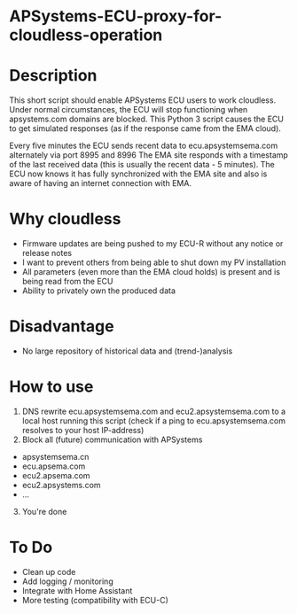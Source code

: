 # APSystems-ECU-proxy-for-cloudless-operation

# Description
This short script should enable APSystems ECU users to work cloudless. 
Under normal circumstances, the ECU will stop functioning when apsystems.com domains are blocked. This Python 3 script causes the ECU to get simulated responses (as if the response came from the EMA cloud).

Every five minutes the ECU sends recent data to ecu.apsystemsema.com alternately via port 8995 and 8996
The EMA site responds with a timestamp of the last received data (this is usually the recent data - 5 minutes). The ECU now knows it has fully synchronized with the EMA site and also is aware of having an internet connection with EMA.

# Why cloudless
- Firmware updates are being pushed to my ECU-R without any notice or release notes 
- I want to prevent others from being able to shut down my PV installation
- All parameters (even more than the EMA cloud holds) is present and is being read from the ECU
- Ability to privately own the produced data

# Disadvantage
- No large repository of historical data and (trend-)analysis

# How to use
1. DNS rewrite ecu.apsystemsema.com and ecu2.apsystemsema.com to a local host running this script (check if a ping to ecu.apsystemsema.com resolves to your host IP-address)
2. Block all (future) communication with APSystems
* apsystemsema.cn
* ecu.apsema.com
* ecu2.apsema.com
* ecu2.apsystems.com
* ...
3. You're done

# To Do
- Clean up code
- Add logging / monitoring
- Integrate with Home Assistant
- More testing (compatibility with ECU-C)
